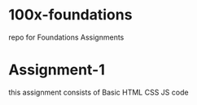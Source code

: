 # 100x-foundations
repo for Foundations Assignments

# Assignment-1
this assignment consists of Basic HTML CSS JS code

